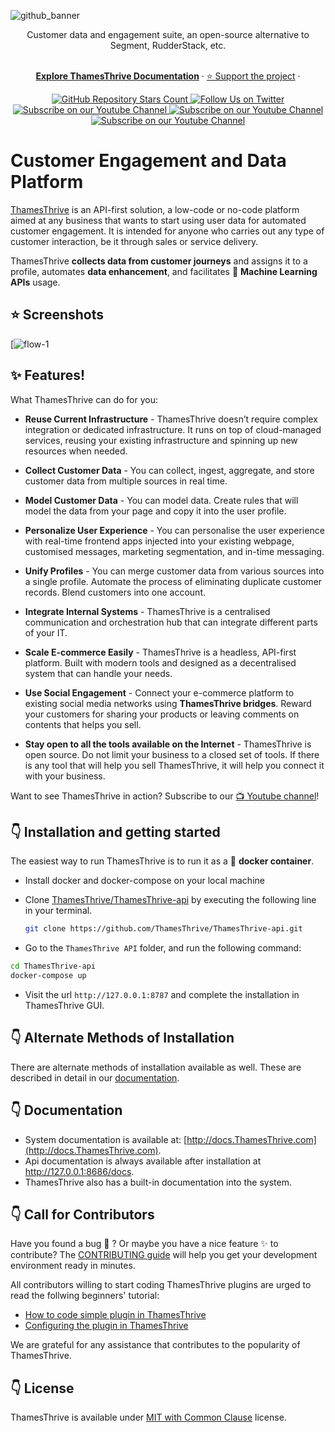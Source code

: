 ![github_banner](https://user-images.githubusercontent.com/16271564/148845983-7c9e85c1-465f-44ed-b1e9-7112908d2e83.png)

  <p align="center">
   Customer data and engagement suite, an open-source alternative to Segment, RudderStack, etc.
  </p>

  <p align="center">
   <br/>
    <a href="https://docs.ThamesThrive.com" rel="dofollow"><strong>Explore ThamesThrive Documentation</strong></a> ·
    <a href="https://opencollective.com/ThamesThrive-cdp">⭐️ Support the project</a> ·
  
 <p align="center">
  <a href="https://github.com/ThamesThrive/ThamesThrive/">
    <img alt="GitHub Repository Stars Count" src="https://img.shields.io/github/stars/ThamesThrive/ThamesThrive?style=social" />
  </a>
    <a href="https://twitter.com/ThamesThrive">
        <img alt="Follow Us on Twitter" src="https://img.shields.io/twitter/follow/ThamesThrive?style=social" />
    </a>
    <a href="https://www.youtube.com/channel/UC0atjYqW43MdqNiSJBvN__Q">
        <img alt="Subscribe on our Youtube Channel" src="https://img.shields.io/youtube/channel/subscribers/UC0atjYqW43MdqNiSJBvN__Q?style=social" />
    </a>
    <a href="https://opencollective.com/ThamesThrive-cdp">
        <img alt="Subscribe on our Youtube Channel" src="https://opencollective.com/ThamesThrive-cdp/tiers/badge.svg" />
    </a>
    <a href="https://join.slack.com/t/ThamesThrive/shared_invite/zt-1bpf35skl-8Fr5FX5a6cji7tX18JNNDA">
        <img alt="Subscribe on our Youtube Channel" src="https://img.shields.io/badge/slack-join_chat-white.svg?logo=slack&style=social" />
    </a>
</p>

# Customer Engagement and Data Platform

[ThamesThrive](http://www.ThamesThrive.com) is an API-first solution, a low-code or no-code platform aimed at any business that wants to start using user data for automated customer engagement. It is intended for anyone who carries out any type of customer interaction, be it through sales or service delivery. 

ThamesThrive __collects data from customer journeys__ and assigns it to a profile, automates __data enhancement__, and facilitates 🚀 __Machine Learning APIs__ usage.

## ⭐️ Screenshots

[![flow-1](https://user-images.githubusercontent.com/16271564/220199377-2b84168f-7e43-49ac-9560-998722589749.png)

## ✨ Features!


What ThamesThrive can do for you:

 * **Reuse Current Infrastructure** - ThamesThrive doesn’t require complex integration or dedicated infrastructure. It runs on top of cloud-managed services, reusing your existing infrastructure and spinning up new resources when needed.

 * **Collect Customer Data** - You can collect, ingest, aggregate, and store customer data from multiple sources in real time.
   
 * **Model Customer Data** -  You can model data. Create rules that will model the data from your page and copy it into the user profile.
   
 * **Personalize User Experience** - You can personalise the user experience with real-time frontend apps injected into your existing webpage, customised messages, marketing segmentation, and in-time messaging.
   
 * **Unify Profiles** - You can merge customer data from various sources into a single profile. Automate the process of eliminating duplicate customer records. Blend customers into one account.
   
 * **Integrate Internal Systems** - ThamesThrive is a centralised communication and orchestration hub that can integrate different parts of your IT.

 * **Scale E-commerce Easily** - ThamesThrive is a headless, API-first platform. Built with modern tools and designed as a decentralised system that can handle your needs.
  
 * **Use Social Engagement** - Connect your e-commerce platform to existing social media networks using **ThamesThrive bridges**. Reward your customers for sharing your products or leaving comments on contents that helps you sell.
 
 * **Stay open to all the tools available on the Internet** - ThamesThrive is open source. Do not limit your business to a closed set of tools. If there is any tool that will help you sell ThamesThrive, it will help you connect it with your business.

   
Want to see ThamesThrive in action? Subscribe to our [:tv: Youtube channel](https://bit.ly/3pbdbPR)!

## 👇 Installation and getting started

The easiest way to run ThamesThrive is to run it as a :whale: **docker container**. 

* Install docker and docker-compose on your local machine
* Clone [ThamesThrive/ThamesThrive-api](https://github.com/ThamesThrive/ThamesThrive-api.git) by executing the following line in your terminal.

  ```bash
  git clone https://github.com/ThamesThrive/ThamesThrive-api.git
  ```

* Go to the `ThamesThrive API` folder, and run the following command:

```bash
cd ThamesThrive-api
docker-compose up
```

* Visit the url `http://127.0.0.1:8787` and complete the installation in ThamesThrive GUI. 

## 👇 Alternate Methods of Installation

There are alternate methods of installation available as well. These are described in detail in our [documentation](http://docs.ThamesThrive.com/installation/). 


## 👇 Documentation

* System documentation is available at: [http://docs.ThamesThrive.com](http://docs.ThamesThrive.com).
* Api documentation is always available after installation at http://127.0.0.1:8686/docs.
* ThamesThrive also has a built-in documentation into the system.

## 👇 Call for Contributors

Have you found a bug :bug: ? Or maybe you have a nice feature :sparkles: to contribute? The
[CONTRIBUTING guide](https://github.com/ThamesThrive/ThamesThrive/blob/master/CONTRIBUTING.md) will help you get your
development environment ready in minutes.

All contributors willing to start coding ThamesThrive plugins are urged to read the follwing beginners' tutorial:

* [How to code simple plugin in ThamesThrive](http://docs.ThamesThrive.com/plugins/tutorial/part1/)
* [Configuring the plugin in ThamesThrive](http://docs.ThamesThrive.com/plugins/tutorial/part2/)


We are grateful for any assistance that contributes to the popularity of ThamesThrive.



## 👇 License

ThamesThrive is available under [MIT with Common Clause](https://github.com/ThamesThrive/ThamesThrive/blob/master/LICENSE.md) license.
